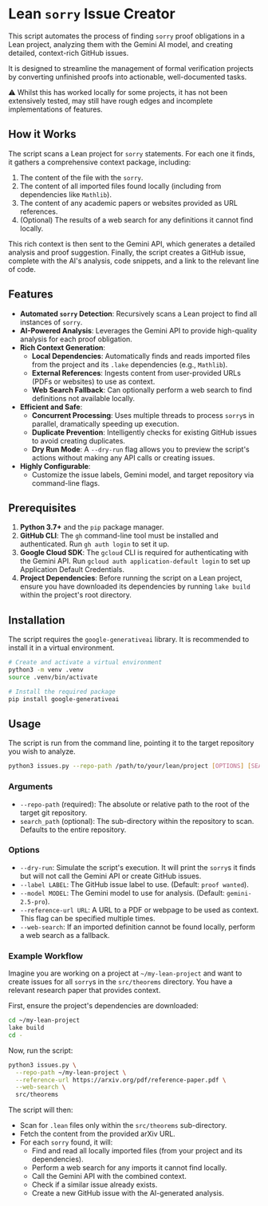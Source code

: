 # Lean `sorry` Issue Creator

This script automates the process of finding `sorry` proof obligations in a Lean project, analyzing them with the Gemini AI model, and creating detailed, context-rich GitHub issues.

It is designed to streamline the management of formal verification projects by converting unfinished proofs into actionable, well-documented tasks.

:warning: Whilst this has worked locally for some projects, it has not been extensively tested, may still have rough edges and incomplete implementations of features.

## How it Works

The script scans a Lean project for `sorry` statements. For each one it finds, it gathers a comprehensive context package, including:
1.  The content of the file with the `sorry`.
2.  The content of all imported files found locally (including from dependencies like `Mathlib`).
3.  The content of any academic papers or websites provided as URL references.
4.  (Optional) The results of a web search for any definitions it cannot find locally.

This rich context is then sent to the Gemini API, which generates a detailed analysis and proof suggestion. Finally, the script creates a GitHub issue, complete with the AI's analysis, code snippets, and a link to the relevant line of code.

## Features

-   **Automated `sorry` Detection**: Recursively scans a Lean project to find all instances of `sorry`.
-   **AI-Powered Analysis**: Leverages the Gemini API to provide high-quality analysis for each proof obligation.
-   **Rich Context Generation**:
    -   **Local Dependencies**: Automatically finds and reads imported files from the project and its `.lake` dependencies (e.g., `Mathlib`).
    -   **External References**: Ingests content from user-provided URLs (PDFs or websites) to use as context.
    -   **Web Search Fallback**: Can optionally perform a web search to find definitions not available locally.
-   **Efficient and Safe**:
    -   **Concurrent Processing**: Uses multiple threads to process `sorry`s in parallel, dramatically speeding up execution.
    -   **Duplicate Prevention**: Intelligently checks for existing GitHub issues to avoid creating duplicates.
    -   **Dry Run Mode**: A `--dry-run` flag allows you to preview the script's actions without making any API calls or creating issues.
-   **Highly Configurable**:
    -   Customize the issue labels, Gemini model, and target repository via command-line flags.

## Prerequisites

1.  **Python 3.7+** and the `pip` package manager.
2.  **GitHub CLI**: The `gh` command-line tool must be installed and authenticated. Run `gh auth login` to set it up.
3.  **Google Cloud SDK**: The `gcloud` CLI is required for authenticating with the Gemini API. Run `gcloud auth application-default login` to set up Application Default Credentials.
4.  **Project Dependencies**: Before running the script on a Lean project, ensure you have downloaded its dependencies by running `lake build` within the project's root directory.

## Installation

The script requires the `google-generativeai` library. It is recommended to install it in a virtual environment.

```bash
# Create and activate a virtual environment
python3 -m venv .venv
source .venv/bin/activate

# Install the required package
pip install google-generativeai
```

## Usage

The script is run from the command line, pointing it to the target repository you wish to analyze.

```bash
python3 issues.py --repo-path /path/to/your/lean/project [OPTIONS] [SEARCH_PATH]
```

### Arguments

-   `--repo-path` (required): The absolute or relative path to the root of the target git repository.
-   `search_path` (optional): The sub-directory within the repository to scan. Defaults to the entire repository.

### Options

-   `--dry-run`: Simulate the script's execution. It will print the `sorry`s it finds but will not call the Gemini API or create GitHub issues.
-   `--label LABEL`: The GitHub issue label to use. (Default: `proof wanted`).
-   `--model MODEL`: The Gemini model to use for analysis. (Default: `gemini-2.5-pro`).
-   `--reference-url URL`: A URL to a PDF or webpage to be used as context. This flag can be specified multiple times.
-   `--web-search`: If an imported definition cannot be found locally, perform a web search as a fallback.

### Example Workflow

Imagine you are working on a project at `~/my-lean-project` and want to create issues for all `sorry`s in the `src/theorems` directory. You have a relevant research paper that provides context.

First, ensure the project's dependencies are downloaded:
```bash
cd ~/my-lean-project
lake build
cd -
```

Now, run the script:

```bash
python3 issues.py \
  --repo-path ~/my-lean-project \
  --reference-url https://arxiv.org/pdf/reference-paper.pdf \
  --web-search \
  src/theorems
```

The script will then:
-   Scan for `.lean` files only within the `src/theorems` sub-directory.
-   Fetch the content from the provided arXiv URL.
-   For each `sorry` found, it will:
    -   Find and read all locally imported files (from your project and its dependencies).
    -   Perform a web search for any imports it cannot find locally.
    -   Call the Gemini API with the combined context.
    -   Check if a similar issue already exists.
    -   Create a new GitHub issue with the AI-generated analysis.
